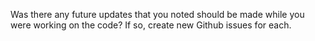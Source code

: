 Was there any future updates that you noted should be made while you were working on the code? If so, create new Github issues for each.
